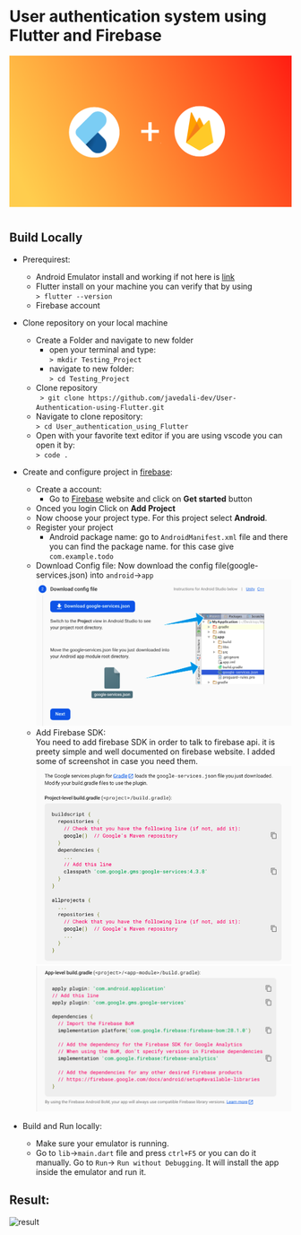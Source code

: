 # User authentication system using Flutter and Firebase

![Flutter and Firebase](/assets/banner.png)

#

## Build Locally

- Prerequirest:

  - Android Emulator install and working if not here is [link](https://developer.android.com/studio/run/emulator)
  - Flutter install on your machine you can verify that by using <br/> `> flutter --version`
  - Firebase account

- Clone repository on your local machine

  - Create a Folder and navigate to new folder
    - open your terminal and type:<br/>
      `> mkdir Testing_Project`
    - navigate to new folder:<br/>
      `> cd Testing_Project`
  - Clone repository<br/>
    ` > git clone https://github.com/javedali-dev/User-Authentication-using-Flutter.git`
  - Navigate to clone repository:<br/>
    `> cd User_authentication_using_Flutter`
  - Open with your favorite text editor if you are using vscode you can open it by:<br/>
    `> code .`

- Create and configure project in [firebase](https://firebase.google.com/):
  - Create a account:
    - Go to [Firebase](https://firebase.google.com/) website and click on **Get started** button
  - Onced you login Click on **Add Project**
  - Now choose your project type. For this project select **Android**.
  - Register your project
    - Android package name: go to `AndroidManifest.xml` file and there you can find the package name. for this case give `com.example.todo`
  - Download Config file: Now download the config file(google-services.json) into `android`->`app`<br/>
    ![Download config file](/assets/1.png)
  - Add Firebase SDK:<br/>
    You need to add firebase SDK in order to talk to firebase api. it is preety simple and well documented on firebase website. I added some of screenshot in case you need them.<br/>
    ![Configure on project level](/assets/2.png)<br/>
    ![Configure on app level](/assets/3.png)
- Build and Run locally:<br/>
  - Make sure your emulator is running.
  - Go to `lib`->`main.dart` file and press `ctrl+F5` or you can do it manually. Go to `Run`-> `Run without Debugging`. It will install the app inside the emulator and run it.

## Result:

![result](/assets/result.gif)
